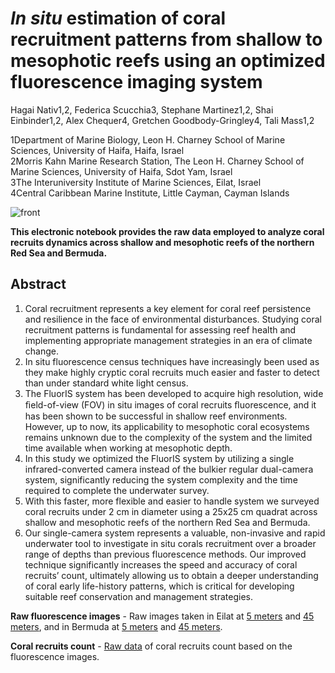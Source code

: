 # _In situ_ estimation of coral recruitment patterns from shallow to mesophotic reefs using an optimized fluorescence imaging system
Hagai Nativ1,2, Federica Scucchia3, Stephane Martinez1,2, Shai Einbinder1,2, Alex Chequer4, Gretchen Goodbody-Gringley4, Tali Mass1,2

1Department of Marine Biology, Leon H. Charney School of Marine Sciences, University of Haifa, Haifa, Israel                                                                       
2Morris Kahn Marine Research Station, The Leon H. Charney School of Marine Sciences, University of Haifa, Sdot Yam, Israel                                                         
3The Interuniversity Institute of Marine Sciences, Eilat, Israel                                                                                                                   
4Central Caribbean Marine Institute, Little Cayman, Cayman Islands

![front](https://github.com/Mass-Lab/Fluorescence_imaging_for_coral_recruits/blob/main/media/intro_image.jpg?raw=true)

**This electronic notebook provides the raw data employed to analyze coral recruits dynamics across shallow and mesophotic reefs of the northern Red Sea and Bermuda.**

## Abstract  
1.	Coral recruitment represents a key element for coral reef persistence and resilience in the face of environmental disturbances. Studying coral recruitment patterns is fundamental for assessing reef health and implementing appropriate management strategies in an era of climate change.
2.	In situ fluorescence census techniques have increasingly been used as they make highly cryptic coral recruits much easier and faster to detect than under standard white light census.
3.	The FluorIS system has been developed to acquire high resolution, wide ﬁeld-of-view (FOV) in situ images of coral recruits ﬂuorescence, and it has been shown to be successful in shallow reef environments. However, up to now, its applicability to mesophotic coral ecosystems remains unknown due to the complexity of the system and the limited time available when working at mesophotic depth.
4.	In this study we optimized the FluorIS system by utilizing a single infrared-converted camera instead of the bulkier regular dual-camera system, significantly reducing the system complexity and the time required to complete the underwater survey.
5.	With this faster, more flexible and easier to handle system we surveyed coral recruits under 2 cm in diameter using a 25x25 cm quadrat across shallow and mesophotic reefs of the northern Red Sea and Bermuda. 
6.	Our single-camera system represents a valuable, non-invasive and rapid underwater tool to investigate in situ corals recruitment over a broader range of depths than previous fluorescence methods. Our improved technique significantly increases the speed and accuracy of coral recruits’ count, ultimately allowing us to obtain a deeper understanding of coral early life-history patterns, which is critical for developing suitable reef conservation and management strategies.


**Raw fluorescence images** - Raw images taken in Eilat at [5 meters](https://drive.google.com/drive/folders/1kRnCctGDP74CQS3OFxyPmTYaIrITtD6g?usp=sharing) and [45 meters](https://drive.google.com/drive/folders/1VYOURhrdAPkSdOsErBDvZRtsl03NsNXi?usp=sharing), and in Bermuda at [5 meters](https://drive.google.com/drive/folders/1iBtm98HAN1nKPKMfPRpXRlk9LWJtFoHn?usp=sharing) and [45 meters](https://drive.google.com/drive/folders/1VYOURhrdAPkSdOsErBDvZRtsl03NsNXi?usp=sharing).

**Coral recruits count** - [Raw data](https://drive.google.com/file/d/11zhdGf1LYtF2nNeJezH6RVf0a_bNtpfI/view?usp=sharing) of coral recruits count based on the fluorescence images.
